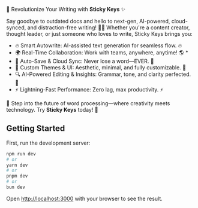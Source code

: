 🚀 Revolutionize Your Writing with **Sticky Keys** ✨

Say goodbye to outdated docs and hello to next-gen, AI-powered, cloud-synced, and distraction-free writing! 🧠💡 Whether you're a content creator, thought leader, or just someone who loves to write, Sticky Keys brings you:

- 🔥 Smart Autowrite: AI-assisted text generation for seamless flow. 🔥
- 🌍 Real-Time Collaboration: Work with teams, anywhere, anytime! 🌎 *
- 💾 Auto-Save & Cloud Sync: Never lose a word—EVER. 💾
- 🎨 Custom Themes & UI: Aesthetic, minimal, and fully customizable. 🎨
- 🔍 AI-Powered Editing & Insights: Grammar, tone, and clarity perfected. 🔎
- ⚡️ Lightning-Fast Performance: Zero lag, max productivity. ⚡️

🚀 Step into the future of word processing—where creativity meets technology. Try **Sticky Keys** today! 🚀

## Getting Started

First, run the development server:

```bash
npm run dev
# or
yarn dev
# or
pnpm dev
# or
bun dev
```

Open [http://localhost:3000](http://localhost:3000) with your browser to see the result.
